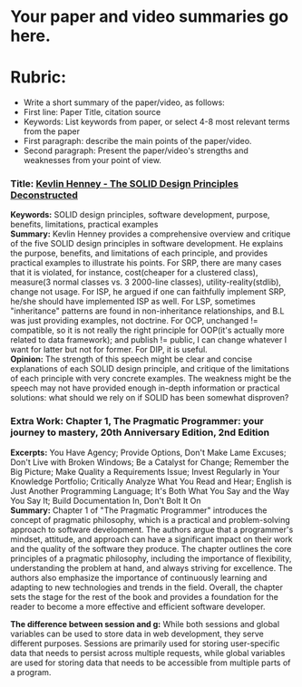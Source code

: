 # Your paper and video summaries go here.

# Rubric:
* Write a short summary of the paper/video, as follows:
* First line: Paper Title, citation source
* Keywords: List keywords from paper, or select 4-8 most relevant terms from the paper
* First paragraph: describe the main points of the paper/video.
* Second paragraph: Present the paper/video's strengths and weaknesses from your point of view.

### Title: [Kevlin Henney - The SOLID Design Principles Deconstructed](https://www.youtube.com/watch?v=tMW08JkFrBA)  
**Keywords:** SOLID design principles, software development, purpose, benefits, limitations, practical examples  
**Summary:** Kevlin Henney provides a comprehensive overview and critique of the five SOLID design principles in software development. He explains the purpose, benefits, and limitations of each principle, and provides practical examples to illustrate his points. For SRP, there are many cases that it is violated, for instance, cost(cheaper for a clustered class), measure(3 normal classes vs. 3 2000-line classes), utility-reality(stdlib), change not usage. For ISP, he argued if one can faithfully implement SRP, he/she should have implemented ISP as well. For LSP, sometimes "inheritance" patterns are found in non-inheritance relationships, and B.L was just providing examples, not doctrine. For OCP, unchanged != compatible, so it is not really the right principle for OOP(it's actually more related to data framework); and publish != public, I can change whatever I want for latter but not for former. For DIP, it is useful.  
**Opinion:** The strength of this speech might be clear and concise explanations of each SOLID design principle, and critique of the limitations of each principle with very concrete examples. The weakness might be the speech may not have provided enough in-depth information or practical solutions: what should we rely on if SOLID has been somewhat disproven?  

### Extra Work: Chapter 1, The Pragmatic Programmer: your journey to mastery, 20th Anniversary Edition, 2nd Edition
**Excerpts:** You Have Agency; Provide Options, Don't Make Lame Excuses; Don't Live with Broken Windows; Be a Catalyst for Change; Remember the Big Picture; Make Quality a Requirements Issue; Invest Regularly in Your Knowledge Portfolio; Critically Analyze What You Read and Hear; English is Just Another Programming Language; It's Both What You Say and the Way You Say It; Build Documentation In, Don't Bolt It On  
**Summary:** Chapter 1 of "The Pragmatic Programmer" introduces the concept of pragmatic philosophy, which is a practical and problem-solving approach to software development. The authors argue that a programmer's mindset, attitude, and approach can have a significant impact on their work and the quality of the software they produce. The chapter outlines the core principles of a pragmatic philosophy, including the importance of flexibility, understanding the problem at hand, and always striving for excellence. The authors also emphasize the importance of continuously learning and adapting to new technologies and trends in the field. Overall, the chapter sets the stage for the rest of the book and provides a foundation for the reader to become a more effective and efficient software developer.
  
**The difference between session and g:** While both sessions and global variables can be used to store data in web development, they serve different purposes. Sessions are primarily used for storing user-specific data that needs to persist across multiple requests, while global variables are used for storing data that needs to be accessible from multiple parts of a program.
